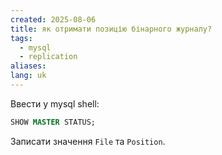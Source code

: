 ```yaml
---
created: 2025-08-06
title: як отримати позицію бінарного журналу?
tags:
  - mysql
  - replication
aliases: 
lang: uk
---
```


Ввести у mysql shell:
```sql
SHOW MASTER STATUS;
```

Записати значення `File` та `Position`.
